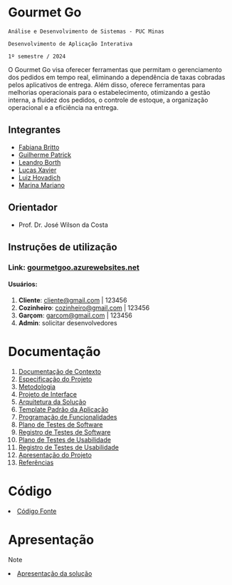 # Gourmet Go

`Análise e Desenvolvimento de Sistemas - PUC Minas`

`Desenvolvimento de Aplicação Interativa`

`1º semestre / 2024`

O Gourmet Go visa oferecer ferramentas que permitam o gerenciamento dos pedidos em tempo real, eliminando a dependência de taxas cobradas pelos aplicativos de entrega. Além disso, oferece ferramentas para melhorias operacionais para o estabelecimento, otimizando a gestão interna, a fluidez dos pedidos, o controle de estoque, a organização operacional e a eficiência na entrega.

## Integrantes

* [Fabiana Britto](https://github.com/FabianaBritto)
* [Guilherme Patrick](https://github.com/guilhermepatrick)
* [Leandro Borth](https://github.com/leandroborth)
* [Lucas Xavier](https://github.com/xavierlbx)
* [Luiz Hovadich](https://github.com/luiz-hovadich)
* [Marina Mariano](https://github.com/marinadionysio1)

## Orientador

* Prof. Dr. José Wilson da Costa

## Instruções de utilização

### Link: [gourmetgoo.azurewebsites.net](https://gourmetgoo.azurewebsites.net/) <br>
#### Usuários:
1. **Cliente**: cliente@gmail.com | 123456 
2. **Cozinheiro**: cozinheiro@gmail.com | 123456 
3. **Garçom**: garcom@gmail.com | 123456
4. **Admin**: solicitar desenvolvedores



# Documentação

<ol>
<li><a href="docs/01-Documentação de Contexto.md"> Documentação de Contexto</a></li>
<li><a href="docs/02-Especificação do Projeto.md"> Especificação do Projeto</a></li>
<li><a href="docs/03-Metodologia.md"> Metodologia</a></li>
<li><a href="docs/04-Projeto de Interface.md"> Projeto de Interface</a></li>
<li><a href="docs/05-Arquitetura da Solução.md"> Arquitetura da Solução</a></li>
<li><a href="docs/06-Template Padrão da Aplicação.md"> Template Padrão da Aplicação</a></li>
<li><a href="docs/07-Programação de Funcionalidades.md"> Programação de Funcionalidades</a></li>
<li><a href="docs/08-Plano de Testes de Software.md"> Plano de Testes de Software</a></li>
<li><a href="docs/09-Registro de Testes de Software.md"> Registro de Testes de Software</a></li>
<li><a href="docs/10-Plano de Testes de Usabilidade.md"> Plano de Testes de Usabilidade</a></li>
<li><a href="docs/11-Registro de Testes de Usabilidade.md"> Registro de Testes de Usabilidade</a></li>
<li><a href="docs/12-Apresentação do Projeto.md"> Apresentação do Projeto</a></li>
<li><a href="docs/13-Referências.md"> Referências</a></li>
</ol>

# Código

<li><a href="src"> Código Fonte</a></li>

# Apresentação

> [!NOTE]
> <li><a href="presentation/README.md"> Apresentação da solução</a></li>
